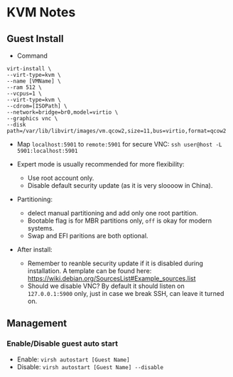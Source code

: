 # KVM Notes

## Guest Install

* Command
```
virt-install \
--virt-type=kvm \
--name [VMName] \
--ram 512 \
--vcpus=1 \
--virt-type=kvm \
--cdrom=[ISOPath] \
--network=bridge=br0,model=virtio \
--graphics vnc \
--disk path=/var/lib/libvirt/images/vm.qcow2,size=11,bus=virtio,format=qcow2
```

* Map `localhost:5901` to `remote:5901` for secure VNC: `ssh user@host -L 5901:localhost:5901`

* Expert mode is usually recommended for more flexibility:
  * Use root account only.
  * Disable default security update (as it is very sloooow in China).

* Partitioning:
  * delect manual partitioning and add only one root partition.
  * Bootable flag is for MBR partitions only, `off` is okay for modern systems.
  * Swap and EFI paritions are both optional.

* After install:
  * Remember to reanble security update if it is disabled during installation. A template can be found here: https://wiki.debian.org/SourcesList#Example_sources.list
  * Should we disable VNC? By default it should listen on `127.0.0.1:5900` only, just in case we break SSH, can leave it turned on.

## Management

### Enable/Disable guest auto start

* Enable: `virsh autostart [Guest Name]`
* Disable: `virsh autostart [Guest Name] --disable`